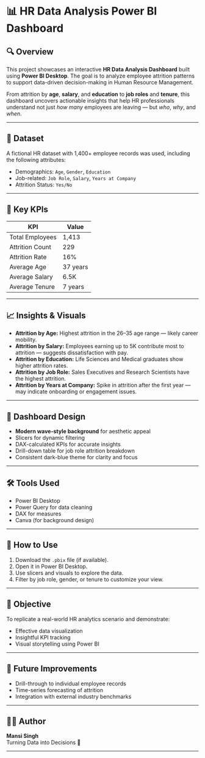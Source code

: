 # 📊 HR Data Analysis Power BI Dashboard

## 🔍 Overview

This project showcases an interactive **HR Data Analysis Dashboard** built using **Power BI Desktop**. The goal is to analyze employee attrition patterns to support data-driven decision-making in Human Resource Management.

From attrition by **age**, **salary**, and **education** to **job roles** and **tenure**, this dashboard uncovers actionable insights that help HR professionals understand not just *how many* employees are leaving — but *who*, *why*, and *when*.

---

## 📁 Dataset

A fictional HR dataset with 1,400+ employee records was used, including the following attributes:
- Demographics: `Age`, `Gender`, `Education`
- Job-related: `Job Role`, `Salary`, `Years at Company`
- Attrition Status: `Yes/No`

---

## 📌 Key KPIs

| KPI                | Value     |
|--------------------|-----------|
| Total Employees    | 1,413     |
| Attrition Count    | 229       |
| Attrition Rate     | 16%       |
| Average Age        | 37 years  |
| Average Salary     | 6.5K      |
| Average Tenure     | 7 years   |

---

## 📈 Insights & Visuals

- **Attrition by Age:** Highest attrition in the 26–35 age range — likely career mobility.
- **Attrition by Salary:** Employees earning up to 5K contribute most to attrition — suggests dissatisfaction with pay.
- **Attrition by Education:** Life Sciences and Medical graduates show higher attrition rates.
- **Attrition by Job Role:** Sales Executives and Research Scientists have the highest attrition.
- **Attrition by Years at Company:** Spike in attrition after the first year — may indicate onboarding or engagement issues.

---

## 🎨 Dashboard Design

- **Modern wave-style background** for aesthetic appeal
- Slicers for dynamic filtering
- DAX-calculated KPIs for accurate insights
- Drill-down table for job role attrition breakdown
- Consistent dark-blue theme for clarity and focus

---

## 🛠 Tools Used

- Power BI Desktop  
- Power Query for data cleaning  
- DAX for measures  
- Canva (for background design)

---

## 🚀 How to Use

1. Download the `.pbix` file (if available).
2. Open it in Power BI Desktop.
3. Use slicers and visuals to explore the data.
4. Filter by job role, gender, or tenure to customize your view.

---

## 🎯 Objective

To replicate a real-world HR analytics scenario and demonstrate:
- Effective data visualization
- Insightful KPI tracking
- Visual storytelling using Power BI

---

## 📌 Future Improvements

- Drill-through to individual employee records
- Time-series forecasting of attrition
- Integration with external industry benchmarks

---

## 🧑‍💻 Author

**Mansi Singh**  
Turning Data into Decisions 🚀  



---

